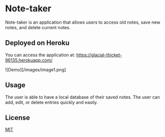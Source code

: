 # Note-taker

Note-taker is an application that allows users to access old notes, save new notes, and delete current notes.

## Deployed on Heroku

You can access the application at: https://glacial-thicket-96135.herokuapp.com/

![Demo][/images/image1.png]

## Usage

The user is able to have a local database of their saved notes. 
The user can add, edit, or delete entries quickly and easily.

## License
[MIT](https://choosealicense.com/licenses/mit/)
